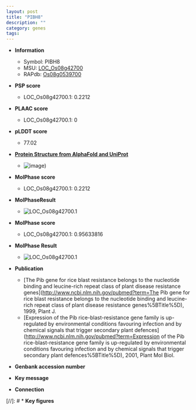 ```yaml
---
layout: post
title: "PIBH8"
description: ""
category: genes
tags: 
---
```


* **Information**  
    + Symbol: PIBH8  
    + MSU: [LOC_Os08g42700](http://rice.plantbiology.msu.edu/cgi-bin/ORF_infopage.cgi?orf=LOC_Os08g42700)  
    + RAPdb: [Os08g0539700](http://rapdb.dna.affrc.go.jp/viewer/gbrowse_details/irgsp1?name=Os08g0539700)  

* **PSP score**  
    + LOC_Os08g42700.1: 0.2212 

* **PLAAC score**  
    + LOC_Os08g42700.1: 0 

* **pLDDT score**
    + 77.02

* **[Protein Structure from AlphaFold and UniProt](https://www.uniprot.org/uniprotkb/Q9MBF2/entry#structure)**
    + ![image](https://ricepsp.github.io/images/Q9/AF-Q9MBF2-F1.png))

* **MolPhase score**
    + LOC_Os08g42700.1: 0.2212

* **MolPhaseResult**
    + ![LOC_Os08g42700.1](https://ricepsp.github.io/pictures/LOC_Os08g/LOC_Os08g42700.1.png)

* **MolPhase score**
    + LOC_Os08g42700.1: 0.95633816

* **MolPhase Result**
    + ![LOC_Os08g42700.1](https://304243504.github.io/Pictures/LOC_Os08g/LOC_Os08g42700.1.png)

* **Publication**  
    + [The Pib gene for rice blast resistance belongs to the nucleotide binding and leucine-rich repeat class of plant disease resistance genes](http://www.ncbi.nlm.nih.gov/pubmed?term=The Pib gene for rice blast resistance belongs to the nucleotide binding and leucine-rich repeat class of plant disease resistance genes%5BTitle%5D), 1999, Plant J.
    + [Expression of the Pib rice-blast-resistance gene family is up-regulated by environmental conditions favouring infection and by chemical signals that trigger secondary plant defences](http://www.ncbi.nlm.nih.gov/pubmed?term=Expression of the Pib rice-blast-resistance gene family is up-regulated by environmental conditions favouring infection and by chemical signals that trigger secondary plant defences%5BTitle%5D), 2001, Plant Mol Biol.

* **Genbank accession number**  

* **Key message**  

* **Connection**  

[//]: # * **Key figures**  


